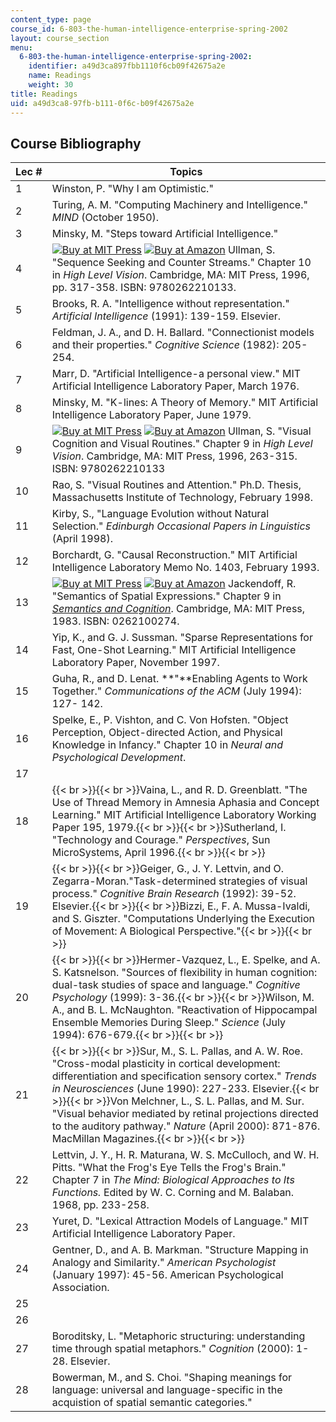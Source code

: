 ```yaml
---
content_type: page
course_id: 6-803-the-human-intelligence-enterprise-spring-2002
layout: course_section
menu:
  6-803-the-human-intelligence-enterprise-spring-2002:
    identifier: a49d3ca897fbb1110f6cb09f42675a2e
    name: Readings
    weight: 30
title: Readings
uid: a49d3ca8-97fb-b111-0f6c-b09f42675a2e
---
```


Course Bibliography
-------------------

| Lec # | Topics |
| --- | --- |
| 1 | Winston, P. "Why I am Optimistic." |
| 2 | Turing, A. M. "Computing Machinery and Intelligence." _MIND_ (October 1950). |
| 3 | Minsky, M. "Steps toward Artificial Intelligence." |
| 4 | [![Buy at MIT Press](/images/mp_logo.gif)](https://mitpress.mit.edu/9780262210133) [![Buy at Amazon](/images/a_logo_17.gif)](http://www.amazon.com/exec/obidos/ASIN/0262210134#/ref=nosim/mitopencourse-20) Ullman, S. "Sequence Seeking and Counter Streams." Chapter 10 in _High Level Vision_. Cambridge, MA: MIT Press, 1996, pp. 317-358. ISBN: 9780262210133. |
| 5 | Brooks, R. A. "Intelligence without representation." _Artificial Intelligence_ (1991): 139-159. Elsevier. |
| 6 | Feldman, J. A., and D. H. Ballard. "Connectionist models and their properties." _Cognitive Science_ (1982): 205- 254. |
| 7 | Marr, D. "Artificial Intelligence-a personal view." MIT Artificial Intelligence Laboratory Paper, March 1976. |
| 8 | Minsky, M. "K-lines: A Theory of Memory." MIT Artificial Intelligence Laboratory Paper, June 1979. |
| 9 | [![Buy at MIT Press](/images/mp_logo.gif)](https://mitpress.mit.edu/9780262210133) [![Buy at Amazon](/images/a_logo_17.gif)](http://www.amazon.com/exec/obidos/ASIN/0262210134#/ref=nosim/mitopencourse-20) Ullman, S. "Visual Cognition and Visual Routines." Chapter 9 in _High Level Vision_. Cambridge, MA: MIT Press, 1996, 263-315. ISBN: 9780262210133 |
| 10 | Rao, S. "Visual Routines and Attention." Ph.D. Thesis, Massachusetts Institute of Technology, February 1998. |
| 11 | Kirby, S., "Language Evolution without Natural Selection." _Edinburgh Occasional Papers in Linguistics_ (April 1998). |
| 12 | Borchardt, G. "Causal Reconstruction." MIT Artificial Intelligence Laboratory Memo No. 1403, February 1993. |
| 13 | [![Buy at MIT Press](/images/mp_logo.gif)](https://mitpress.mit.edu/0262100274) [![Buy at Amazon](/images/a_logo_17.gif)](http://www.amazon.com/exec/obidos/ASIN/0262100274#/ref=nosim/mitopencourse-20) Jackendoff, R. "Semantics of Spatial Expressions." Chapter 9 in [_Semantics and Cognition_](https://mitpress.mit.edu/0262100274). Cambridge, MA: MIT Press, 1983. ISBN: 0262100274. |
| 14 | Yip, K., and G. J. Sussman. "Sparse Representations for Fast, One-Shot Learning." MIT Artificial Intelligence Laboratory Paper, November 1997. |
| 15 | Guha, R., and D. Lenat. **"**Enabling Agents to Work Together." _Communications of the ACM_ (July 1994): 127- 142. |
| 16 | Spelke, E., P. Vishton, and C. Von Hofsten. "Object Perception, Object-directed Action, and Physical Knowledge in Infancy." Chapter 10 in _Neural and Psychological Development_. |
| 17 |   |
| 18 | {{< br >}}{{< br >}}Vaina, L., and R. D. Greenblatt. "The Use of Thread Memory in Amnesia Aphasia and Concept Learning." MIT Artificial Intelligence Laboratory Working Paper 195, 1979.{{< br >}}{{< br >}}Sutherland, I. "Technology and Courage." _Perspectives_, Sun MicroSystems, April 1996.{{< br >}}{{< br >}} |
| 19 | {{< br >}}{{< br >}}Geiger, G., J. Y. Lettvin, and O. Zegarra-Moran."Task-determined strategies of visual process." _Cognitive Brain Research_ (1992): 39-52. Elsevier.{{< br >}}{{< br >}}Bizzi, E., F. A. Mussa-Ivaldi, and S. Giszter. "Computations Underlying the Execution of Movement: A Biological Perspective."{{< br >}}{{< br >}} |
| 20 | {{< br >}}{{< br >}}Hermer-Vazquez, L., E. Spelke, and A. S. Katsnelson. "Sources of flexibility in human cognition: dual-task studies of space and language." _Cognitive Psychology_ (1999): 3-36.{{< br >}}{{< br >}}Wilson, M. A., and B. L. McNaughton. "Reactivation of Hippocampal Ensemble Memories During Sleep." _Science_ (July 1994): 676-679.{{< br >}}{{< br >}} |
| 21 | {{< br >}}{{< br >}}Sur, M., S. L. Pallas, and A. W. Roe. "Cross-modal plasticity in cortical development: differentiation and specification sensory cortex." _Trends in Neurosciences_ (June 1990): 227-233. Elsevier.{{< br >}}{{< br >}}Von Melchner, L., S. L. Pallas, and M. Sur. "Visual behavior mediated by retinal projections directed to the auditory pathway." _Nature_ (April 2000): 871-876. MacMillan Magazines.{{< br >}}{{< br >}} |
| 22 | Lettvin, J. Y., H. R. Maturana, W. S. McCulloch, and W. H. Pitts. "What the Frog's Eye Tells the Frog's Brain." Chapter 7 in _The Mind: Biological Approaches to Its Functions._ Edited by W. C. Corning and M. Balaban. 1968, pp. 233-258. |
| 23 | Yuret, D. "Lexical Attraction Models of Language." MIT Artificial Intelligence Laboratory Paper. |
| 24 | Gentner, D., and A. B. Markman. "Structure Mapping in Analogy and Similarity." _American Psychologist_ (January 1997): 45-56. American Psychological Association. |
| 25 |   |
| 26 |   |
| 27 | Boroditsky, L. "Metaphoric structuring: understanding time through spatial metaphors." _Cognition_ (2000): 1-28. Elsevier. |
| 28 | Bowerman, M., and S. Choi. "Shaping meanings for language: universal and language-specific in the acquistion of spatial semantic categories."